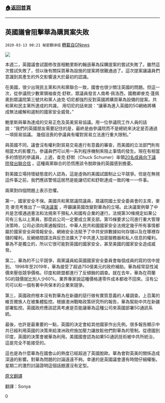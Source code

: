 ###  [:house:返回首頁](https://github.com/ourhimalayas/txt)
---

## 英國議會阻擊華為購買案失敗
`2020-03-13 08:21 秘密翻译组` [轉載自GNews](https://gnews.org/zh-hant/140102/)

![](https://s3-ap-northeast-1.amazonaws.com/news.guo.offload.media/wp-content/uploads/2020/03/13081753/1-64.png)

本週二，英國議會試圖修改首相鮑里斯約翰遜華為採購提案的嘗試失敗了。雖然這次嘗試失敗了，但以後有關採買華為設施的提案將很難通過了。這次提案讓議員們意識到其產生的外交影響遠大於最初的認識。

在美國，很少出現民主黨和共和黨聯合一致，國會也很少關注英國的問題。但這一次，從參議院少數黨領袖查克·舒默，眾議員發言人南希·佩洛西，國務卿麥克·蓬佩奧到眾議院第三號共和黨人迪克·切尼都強烈反對英國將購買華為設備的提案。共和黨和民主黨所達成的共識， 用切尼的話來說：“讓華為進入英國的5G網絡將構成無法緩解和遏制的國家安全威脅。”

鮑里斯與華為達成的交易正危及英美貿易協議。用一位參議院工作人員的話說：“我們的英國朋友需要記住的是，最終是由參議院而不是總統來決定是否通過一項貿易協議。 幾個沮喪的參議員有權對貿易立法進行重大限制。”

與英國不同，議會沒有權利對貿易交易進行有意義的審查，而美國的立法部門則有相當大的影響力。參議員們可以用一系列程序機制來阻止事情的發生。現在有相當多的憤怒的參議員，上週，查克·舒默（Chuck Schumer）率領[20名成員向下議院發出聯合信](https://gnews.org/zh-hans/131276/) 。這種兩黨聯合的恐慌應該令脫歐後的英國感到擔憂。

對美國立場持懷疑態度的人認為，這是虛偽的美國試圖制止公平競爭。但是在無視這件事之前，我們應該警惕這居然是能讓切尼和舒默達成一致的唯一一件事。

兩黨對四個問題上表示恐懼。

第一，國家安全不保。美國共和黨眾議院議員，眾議院國土安全委員會的主席，麥克·麥克考推出了一項[決議案](https://www.congress.gov/bill/116th-congress/house-resolution/827/text) ，呼籲讓英國改變對華為的立場。此決議案例舉了中共是怎樣通過憲法和法規來干預私人和國有企業的運行。法規第30條規定如果公司有三名以上黨員，那麼此公司一定要成立黨支部。第15條要求公司進行重大管理決策時，公司必須向黨通報探討。中華人民共和國國家安全法規定幾乎所有事情都屬於國家安全與情報安全。網絡安全法賦予了中共安排數據如何存儲以及在哪裡存儲的權利。反網絡間諜法與反恐法擴大了中共進入加密服務器和私人信息的權利。華為不是獨立的，所以它很可能對英國的國家安全，甚至美國的國家安全造成威脅。

第二，華為的不公平競爭，兩黨議員給英國國家安全委員會每個成員的寫的信中提到。 1998年至2019年，華為接受了超過750億美元的政府補助。華為經常惡性減價來壓低競爭價格。印度和歐盟都進行了反傾銷的調查。就在去年，華為在荷蘭5G的競價就比別人少60%。業界專家說這種價格連零件成本都收不回來。沒有公司可以和一個有著中共保本的企業來競爭。

第三，英國政府根本沒有對華為在新疆的惡行做有實質意義的人權調查。上百萬的維吾爾族人在被集體監控。根據澳洲戰略政策研究所的報告，華為幫助中共在新疆部署監控。英國政府應該認真考慮是否能讓華為這種公司來英國部署5G通訊系統。

最後，也許是最重要的一點，英國的決定會給其他國家作出先例。很多報告顯示中共已經利用英國的決策來給澳洲政府施加壓力讓放鬆他們對華為的管制。從德國到印度，英國的決策會被華為利用。美國國會認為如果5G通訊技術被中共所統治，這是完全不能接受的。

這也是為什麼華為在國會山的熱度已經超過了英國脫歐。華為會對英美的關係造成深遠的影響。對華為問題的討論遠遠不夠。幸運的是英國議會還有時間仔細權衡。星期二的激烈討論證明這個話題還沒有定型。

[原文翻譯](https://www.spectator.co.uk/article/washington-is-furious-at-boris-s-huawei-bid)

翻譯：Sonya

0
